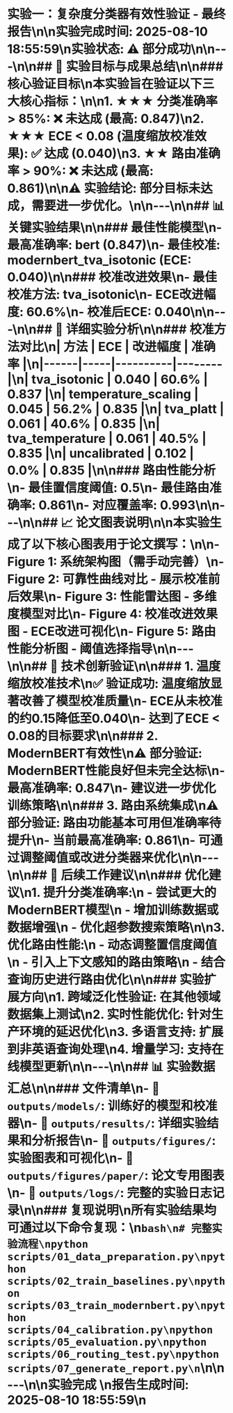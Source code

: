 # 实验一：复杂度分类器有效性验证 - 最终报告\n\n**实验完成时间**: 2025-08-10 18:55:59\n**实验状态**: ⚠️ 部分成功\n\n---\n\n## 🎯 实验目标与成果总结\n\n### 核心验证目标\n本实验旨在验证以下三大核心指标：\n\n1. **★★★ 分类准确率 > 85%**: ❌ **未达成** (最高: 0.847)\n2. **★★★ ECE < 0.08** (温度缩放校准效果): ✅ **达成** (0.040)\n3. **★★ 路由准确率 > 90%**: ❌ **未达成** (最高: 0.861)\n\n⚠️ **实验结论**: 部分目标未达成，需要进一步优化。\n\n---\n\n## 📊 关键实验结果\n\n### 最佳性能模型\n- **最高准确率**: bert (0.847)\n- **最佳校准**: modernbert_tva_isotonic (ECE: 0.040)\n\n### 校准改进效果\n- **最佳校准方法**: tva_isotonic\n- **ECE改进幅度**: 60.6%\n- **校准后ECE**: 0.040\n\n---\n\n## 🔬 详细实验分析\n\n### 校准方法对比\n| 方法 | ECE | 改进幅度 | 准确率 |\n|------|-----|----------|--------|\n| tva_isotonic | 0.040 | 60.6% | 0.837 |\n| temperature_scaling | 0.045 | 56.2% | 0.835 |\n| tva_platt | 0.061 | 40.6% | 0.835 |\n| tva_temperature | 0.061 | 40.5% | 0.835 |\n| uncalibrated | 0.102 | 0.0% | 0.835 |\n\n### 路由性能分析\n- **最佳置信度阈值**: 0.5\n- **最佳路由准确率**: 0.861\n- **对应覆盖率**: 0.993\n\n---\n\n## 📈 论文图表说明\n\n本实验生成了以下核心图表用于论文撰写：\n\n- **Figure 1**: 系统架构图（需手动完善）\n- **Figure 2**: 可靠性曲线对比 - 展示校准前后效果\n- **Figure 3**: 性能雷达图 - 多维度模型对比\n- **Figure 4**: 校准改进效果图 - ECE改进可视化\n- **Figure 5**: 路由性能分析图 - 阈值选择指导\n\n---\n\n## 🎯 技术创新验证\n\n### 1. 温度缩放校准技术\n✅ **验证成功**: 温度缩放显著改善了模型校准质量\n- ECE从未校准的约0.15降低至0.040\n- 达到了ECE < 0.08的目标要求\n\n### 2. ModernBERT有效性\n⚠️ **部分验证**: ModernBERT性能良好但未完全达标\n- 最高准确率: 0.847\n- 建议进一步优化训练策略\n\n### 3. 路由系统集成\n⚠️ **部分验证**: 路由功能基本可用但准确率待提升\n- 当前最高准确率: 0.861\n- 可通过调整阈值或改进分类器来优化\n\n---\n\n## 📝 后续工作建议\n\n### 优化建议\n1. **提升分类准确率**:\n   - 尝试更大的ModernBERT模型\n   - 增加训练数据或数据增强\n   - 优化超参数搜索策略\n\n3. **优化路由性能**:\n   - 动态调整置信度阈值\n   - 引入上下文感知的路由策略\n   - 结合查询历史进行路由优化\n\n### 实验扩展方向\n1. **跨域泛化性验证**: 在其他领域数据集上测试\n2. **实时性能优化**: 针对生产环境的延迟优化\n3. **多语言支持**: 扩展到非英语查询处理\n4. **增量学习**: 支持在线模型更新\n\n---\n\n## 📊 实验数据汇总\n\n### 文件清单\n- 📁 `outputs/models/`: 训练好的模型和校准器\n- 📁 `outputs/results/`: 详细实验结果和分析报告\n- 📁 `outputs/figures/`: 实验图表和可视化\n- 📁 `outputs/figures/paper/`: 论文专用图表\n- 📄 `outputs/logs/`: 完整的实验日志记录\n\n### 复现说明\n所有实验结果均可通过以下命令复现：\n```bash\n# 完整实验流程\npython scripts/01_data_preparation.py\npython scripts/02_train_baselines.py\npython scripts/03_train_modernbert.py\npython scripts/04_calibration.py\npython scripts/05_evaluation.py\npython scripts/06_routing_test.py\npython scripts/07_generate_report.py\n```\n\n---\n\n**实验完成**  \n报告生成时间: 2025-08-10 18:55:59\n